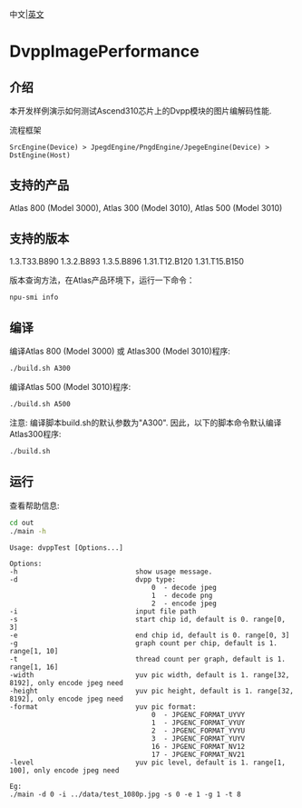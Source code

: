 中文|[英文](README.md)
# DvppImagePerformance

## 介绍

本开发样例演示如何测试Ascend310芯片上的Dvpp模块的图片编解码性能.

流程框架

    SrcEngine(Device) > JpegdEngine/PngdEngine/JpegeEngine(Device) > DstEngine(Host)

## 支持的产品

Atlas 800 (Model 3000), Atlas 300 (Model 3010), Atlas 500 (Model 3010)

## 支持的版本

1.3.T33.B890 1.3.2.B893 1.3.5.B896 1.31.T12.B120 1.31.T15.B150

版本查询方法，在Atlas产品环境下，运行一下命令：
```bash
npu-smi info
```

## 编译

编译Atlas 800 (Model 3000) 或 Atlas300 (Model 3010)程序:
```bash
./build.sh A300
```

编译Atlas 500 (Model 3010)程序:
```bash
./build.sh A500
```

注意: 编译脚本build.sh的默认参数为"A300". 因此，以下的脚本命令默认编译Atlas300程序:
```bash
./build.sh 
```

## 运行

查看帮助信息:
```bash
cd out
./main -h
```
    Usage: dvppTest [Options...]

    Options:
    -h                             show usage message.
    -d                             dvpp type:
                                       0  - decode jpeg
                                       1  - decode png
                                       2  - encode jpeg
    -i                             input file path
    -s                             start chip id, default is 0. range[0, 3]
    -e                             end chip id, default is 0. range[0, 3]
    -g                             graph count per chip, default is 1. range[1, 10]
    -t                             thread count per graph, default is 1. range[1, 16]
    -width                         yuv pic width, default is 1. range[32, 8192], only encode jpeg need
    -height                        yuv pic height, default is 1. range[32, 8192], only encode jpeg need
    -format                        yuv pic format:
                                       0  - JPGENC_FORMAT_UYVY
                                       1  - JPGENC_FORMAT_VYUY
                                       2  - JPGENC_FORMAT_YVYU
                                       3  - JPGENC_FORMAT_YUYV
                                       16 - JPGENC_FORMAT_NV12
                                       17 - JPGENC_FORMAT_NV21
    -level                         yuv pic level, default is 1. range[1, 100], only encode jpeg need

    Eg:
    ./main -d 0 -i ../data/test_1080p.jpg -s 0 -e 1 -g 1 -t 8
